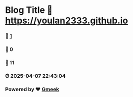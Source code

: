 # Blog Title :link: https://youlan2333.github.io 
### :page_facing_up: [1](https://youlan2333.github.io/tag.html) 
### :speech_balloon: 0 
### :hibiscus: 11 
### :alarm_clock: 2025-04-07 22:43:04 
### Powered by :heart: [Gmeek](https://github.com/Meekdai/Gmeek)
